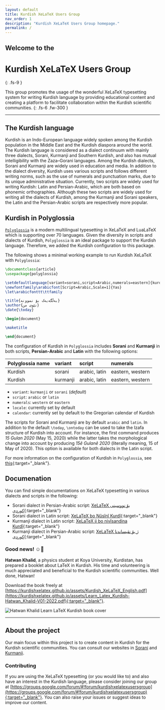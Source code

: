 ```yaml
---
layout: default
title: Kurdish XeLaTeX Users Group
nav_order: 1
description: "Kurdish XeLaTeX Users Group homepage."
permalink: /
---
```


## Welcome to the
# Kurdish XeLaTeX Users Group
{: .fs-9 }

This group promotes the usage of the wonderful XeLaTeX typesetting system for writing Kurdish language by providing educational content and creating a platform to facilitate collaboration within the Kurdish scientific communities. 
{: .fs-6 .fw-300 }

<!-- [Get started now](#getting-started){: .btn .btn-primary .fs-5 .mb-4 .mb-md-0 .mr-2 } [View it on GitHub](https://github.com/pmarsceill/just-the-docs){: .btn .fs-5 .mb-4 .mb-md-0 } -->

---

## The Kurdish language

Kurdish is an Indo-European language widely spoken among the Kurdish population in the Middle East and the Kurdish diaspora around the world. The Kurdish language is considered as a dialect continuum with mainly three dialects, Sorani, Kurmanji and Southern Kurdish, and also has mutual intelligibility with the Zaza–Gorani languages. Among the Kurdish dialects, Sorani and Kurmanji are widely used in education and media. In addition to the dialect diversity, Kurdish uses various scripts and follows different writing norms, such as the use of numerals and punctuation marks, due to its unique administrative situation. Currently, two scripts are widely used for writing Kurdish: Latin and Persian-Arabic, which are both based on phonemic orthographies. Although these two scripts are widely used for writing all the dialects of Kurdish, among the Kurmanji and Sorani speakers, the Latin and the Persian-Arabic scripts are respectively more popular.


## Kurdish in Polyglossia

[`Polyglossia`](https://github.com/reutenauer/polyglossia) is a modern multilingual typesetting in XeLaTeX and LuaLaTeX which is supporting over 70 languages. Given the diversity in scripts and dialects of Kurdish, `Polyglossia` is an ideal package to support the Kurdish language. Therefore, we added the Kurdish configuration to this package.

The following shows a minimal working example to run Kurdish XeLaTeX with `Polyglossia`:

```tex
\documentclass{article}
\usepackage{polyglossia}

\setdefaultlanguage[variant=sorani,script=Arabic,numerals=eastern]{kurdish}
\newfontfamily\arabicfont[Script=Arabic,Scale=1]{Yas}
\let\arabicfonttt\ttfamily

\title{بەڵگەیەک بۆ نموونە}
\author{نێوی من}
\date{\today}

\begin{document}

\maketitle

\end{document}
```

The configuration of Kurdish in `Polyglossia` includes **Sorani** and **Kurmanji** in both scripts, **Persian-Arabic** and **Latin** with the following options:

| Polyglossia name        | variant          | script | numerals | 
|:-------------|:------------------|:------| :------- |
| Kurdish          | sorani | arabic, latin  | eastern, western |
| Kurdish | kurmanji  | arabic, latin  | eastern, western |


- `variant`: `kurmanji` or `sorani` (*default*)
- `script`: `arabic` or `latin`
- `numerals`: `western` or `eastern`
- `locale`: currently set by default
- `calendar`: currently set by default to the Gregorian calendar of Kurdish


The scripts for Sorani and Kurmanji are by default `arabic` and `latin`. In addition to the default `\today`, `\ontoday` can be used to take the Izafa structure of Kurdish into account. For instance, the first command produces *15 Gulan 2020* (May 15, 2020) while the latter takes the morphological change into account by producing *15ê Gulanê 2020* (literally meaning, 15 of May of 2020). This option is available for both dialects in the Latin script.

For more information on the configuration of Kurdish in `Polyglossia`, see [this](https://kurdishxelatex.github.io/assets/Kurdish_XeLaTeX_English.pdf){:target="_blank"}.

## Documenation

You can find simple documentations on XeLaTeX typesetting in various dialects and scripts in the following:

- Sorani dialect in Persian-Arabic script: [XeLaTeX بۆ نووسینی کوردی]({{site.url}}/assets/Kurdish_XeLaTeX_Sorani_Arabic.pdf){:target="_blank"}
- Sorani dialect in Latin script: [XeLaTeX bo Nûsînî Kurdî]({{site.url}}/assets/Kurdish_XeLaTeX_Sorani_Latin.pdf){:target="_blank"}
- Kurmanji dialect in Latin script: [XeLaTeX ji bo nivîsandina Kurdî]({{site.url}}/assets/Kurdish_XeLaTeX_Kurmanji_Latin.pdf){:target="_blank"}
- Kurmanji dialect in Persian-Arabic script: [XeLaTeX ژ بۆ نڤیساندنا کوردی]({{site.url}}/assets/Kurdish_XeLaTeX_Kurmanji_Arabic.pdf){:target="_blank"}

### Good news! ☺️🎉
**Hatwan Khalid**, a physics student at Koya University, Kurdistan, has prepared a booklet about LaTeX in Kurdish. His time and volunteering is much appreciated and beneficial to the Kurdish scientific communities. Well done, Hatwan! 

Download the book freely at [https://kurdishxelatex.github.io/assets/Kurdish_XeLaTeX_English.pdf](https://kurdishxelatex.github.io/assets/Learn_Latex_Kurdish-Hatwan_Khalid-V01-2022.pdf){:target="_blank"}.


![Hatwan Khalid Learn LaTeX Kurdish book cover](https://kurdishxelatex.github.io/assets/Learn_Latex_Kurdish-Hatwan_Khalid-V01-2022_cover.png)

---

## About the project

Our main focus within this project is to create content in Kurdish for the Kurdish scientific communities. You can consult our websites in [Sorani](https://kurdishxelatex.github.io/Sorani) and [Kurmanji](https://kurdishxelatex.github.io/Kurmanji). 


### Contributing

If you are using the XeLaTeX typesetting (or you would like to) and also have an interest in the Kurdish language, please consider joining our group at [https://groups.google.com/forum/#!forum/kurdishxelatexusersgroup](https://groups.google.com/forum/#!forum/kurdishxelatexusersgroup){:target="_blank"}. You can also raise your issues or suggest ideas to improve our content. 

<!-- Read more about becoming a contributor in [our GitHub repo](https://github.com/pmarsceill/just-the-docs#contributing). -->

<!-- #### Thank you to the contributors of the Kurdish XeLaTeX Users Group! -->

<!-- <ul class="list-style-none">
{% for contributor in site.github.contributors %}
  <li class="d-inline-block mr-1">
     <a href="{{ contributor.html_url }}"><img src="{{ contributor.avatar_url }}" width="32" height="32" alt="{{ contributor.login }}"/></a>
  </li>
{% endfor %}
</ul> -->



<script src='https://storage.ko-fi.com/cdn/scripts/overlay-widget.js'></script>
<script>
  kofiWidgetOverlay.draw('sinaahmadi', {
    'type': 'floating-chat',
    'floating-chat.donateButton.text': 'Support me',
    'floating-chat.donateButton.background-color': '#00b9fe',
    'floating-chat.donateButton.text-color': '#fff'
  });
</script>
